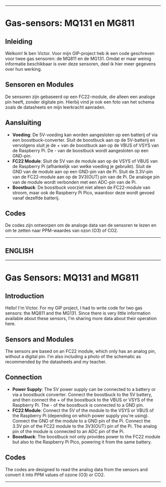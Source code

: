 
---

# Gas-sensors: MQ131 en MG811

## Inleiding
Welkom! Ik ben Victor. Voor mijn GIP-project heb ik een code geschreven voor twee gas sensoren: de MQ811 en de MG131. Omdat er maar weinig informatie beschikbaar is over deze sensoren, deel ik hier meer gegevens over hun werking.

## Sensoren en Modules
De sensoren zijn gebaseerd op een FC22-module, die alleen een analoge pin heeft, zonder digitale pin. Hierbij vind je ook een foto van het schema zoals de datasheets en mijn leerkracht aanraden.

## Aansluiting
- **Voeding**: De 5V-voeding kan worden aangesloten op een batterij of via een boostbuck-converter. Sluit de boostbuck aan op de 5V-batterij en vervolgens sluit je de + van de boostbuck aan op de VBUS of VSYS van de Raspberry Pi. De - van de boostbuck wordt aangesloten op een GND-pin. 
- **FC22 Module**: Sluit de 5V van de module aan op de VSYS of VBUS van de Raspberry Pi (afhankelijk van welke voeding je gebruikt). Sluit de GND van de module aan op een GND-pin van de Pi. Sluit de 3.3V-pin van de FC22-module aan op de 3V3(OUT) pin van de Pi. De analoge pin van de module wordt verbonden met een ADC-pin van de Pi.
- **Boostbuck**: De boostbuck voorziet niet alleen de FC22-module van stroom, maar ook de Raspberry Pi Pico, waardoor deze wordt gevoed vanaf dezelfde batterij.

## Codes
De codes zijn ontworpen om de analoge data van de sensoren te lezen en om te zetten naar PPM-waardes van ozon (O3) of CO2.

---

## ENGLISH

---

# Gas Sensors: MQ131 and MG811

## Introduction
Hello! I'm Victor. For my GIP project, I had to write code for two gas sensors: the MQ811 and the MG131. Since there is very little information available about these sensors, I'm sharing more data about their operation here.

## Sensors and Modules
The sensors are based on an FC22 module, which only has an analog pin, without a digital pin. I'm also including a photo of the schematic as recommended by the datasheets and my teacher.

## Connection
- **Power Supply**: The 5V power supply can be connected to a battery or via a boostbuck converter. Connect the boostbuck to the 5V battery, and then connect the + of the boostbuck to the VBUS or VSYS of the Raspberry Pi. The - of the boostbuck is connected to a GND pin.
- **FC22 Module**: Connect the 5V of the module to the VSYS or VBUS of the Raspberry Pi (depending on which power supply you're using). Connect the GND of the module to a GND pin of the Pi. Connect the 3.3V pin of the FC22 module to the 3V3(OUT) pin of the Pi. The analog pin of the module is connected to an ADC pin of the Pi.
- **Boostbuck**: The boostbuck not only provides power to the FC22 module but also to the Raspberry Pi Pico, powering it from the same battery.

## Codes
The codes are designed to read the analog data from the sensors and convert it into PPM values of ozone (O3) or CO2.

---
